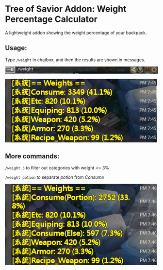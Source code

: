 # Tree of Savior Addon: Weight Percentage Calculator

A lightweight addon showing the weight percentage of your backpack.

## Usage:
Type `/weight` in chatbox, and then the results are shown in messages.

![type `/weight` in chatbox](https://github.com/hiiwave/TosAddon-weightpercentage/blob/master/demo/command.JPG)

![result image](https://github.com/hiiwave/TosAddon-weightpercentage/blob/master/demo/output1.JPG)

## More commands:
`/weight 3` to filter out categories with weight <= 3%

`/weight potion` to separate *potion* from *Consume*

![result](https://github.com/hiiwave/TosAddon-weightpercentage/blob/master/demo/output2.JPG)
